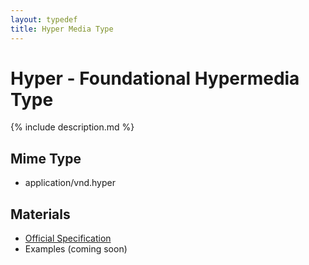 ```yaml
---
layout: typedef
title: Hyper Media Type
---
```


# Hyper - Foundational Hypermedia Type

{% include description.md %}

## Mime Type

- application/vnd.hyper

## Materials

- [Official Specification](/spec.html)
- Examples (coming soon)
